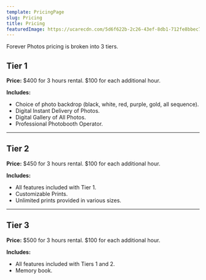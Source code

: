 ```yaml
---
template: PricingPage
slug: Pricing
title: Pricing
featuredImage: https://ucarecdn.com/5d6f622b-2c26-43ef-8db1-712fe8bbec7b/
---
```

Forever Photos pricing is broken into 3 tiers.

## Tier 1

**Price:** $400 for 3 hours rental. $100 for each additional hour.

**Includes:**

* Choice of photo backdrop (black, white, red, purple, gold, all sequence).
* Digital Instant Delivery of Photos.
* Digital Gallery of All Photos.
* Professional Photobooth Operator.

- - -

## Tier 2

**Price:** $450 for 3 hours rental. $100 for each additional hour.

**Includes:**

* All features included with Tier 1.
* Customizable Prints.
* Unlimited prints provided in various sizes.

- - -

## Tier 3

**Price:** $500 for 3 hours rental. $100 for each additional hour.

**Includes:**

* All features included with Tiers 1 and 2.
* Memory book.